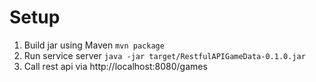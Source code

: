 # Setup

1) Build jar using Maven `mvn package`
2) Run service server `java -jar target/RestfulAPIGameData-0.1.0.jar`
3) Call rest api via http://localhost:8080/games
